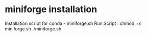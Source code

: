 # miniforge installation

Installation script for conda  - miniforge.sh
Run Script : 
chmod +x miniforge.sh
./miniforge.sh

